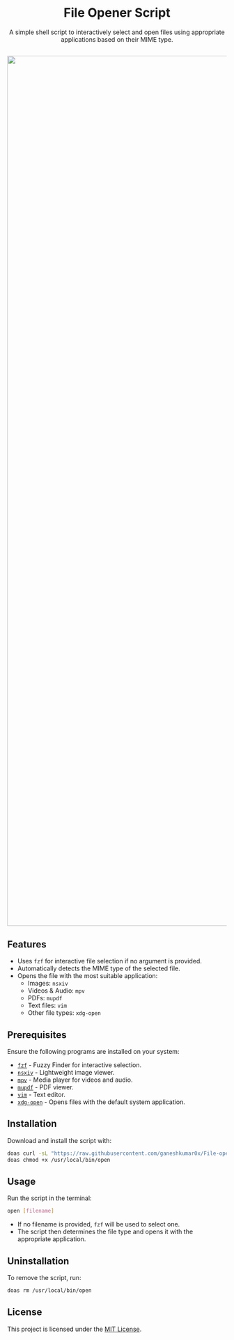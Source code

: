 <h1 align="center">File Opener Script</h1>

<p align="center">A simple shell script to interactively select and open files using appropriate applications based on their MIME type.</p>

##

<p align="center">
<img src="./open.gif" alt="File Opener Script Example" width="2000px">
</p>

## Features
- Uses `fzf` for interactive file selection if no argument is provided.
- Automatically detects the MIME type of the selected file.
- Opens the file with the most suitable application:
  - Images: `nsxiv`
  - Videos & Audio: `mpv`
  - PDFs: `mupdf`
  - Text files: `vim`
  - Other file types: `xdg-open`

## Prerequisites
Ensure the following programs are installed on your system:
- [`fzf`](https://github.com/junegunn/fzf) - Fuzzy Finder for interactive selection.
- [`nsxiv`](https://codeberg.org/nsxiv/nsxiv) - Lightweight image viewer.
- [`mpv`](https://mpv.io/) - Media player for videos and audio.
- [`mupdf`](https://mupdf.com/) - PDF viewer.
- [`vim`](https://www.vim.org/) - Text editor.
- [`xdg-open`](https://linux.die.net/man/1/xdg-open) - Opens files with the default system application.

## Installation
Download and install the script with:

```sh
doas curl -sL "https://raw.githubusercontent.com/ganeshkumar0x/File-opener-script/refs/heads/main/open" -o /usr/local/bin/open
doas chmod +x /usr/local/bin/open
```

## Usage
Run the script in the terminal:

```sh
open [filename]
```

- If no filename is provided, `fzf` will be used to select one.
- The script then determines the file type and opens it with the appropriate application.

## Uninstallation
To remove the script, run:

```sh
doas rm /usr/local/bin/open
```

## License
This project is licensed under the [MIT License](LICENSE).
